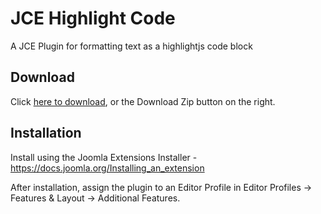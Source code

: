 # JCE Highlight Code
A JCE Plugin for formatting text as a highlightjs code block

## Download
Click [here to download](https://github.com/widgetfactory/jce-editor-highlight/archive/master.zip), or the Download Zip button on the right.

## Installation
Install using the Joomla Extensions Installer - https://docs.joomla.org/Installing_an_extension

After installation, assign the plugin to an Editor Profile in Editor Profiles -> Features & Layout -> Additional Features.
